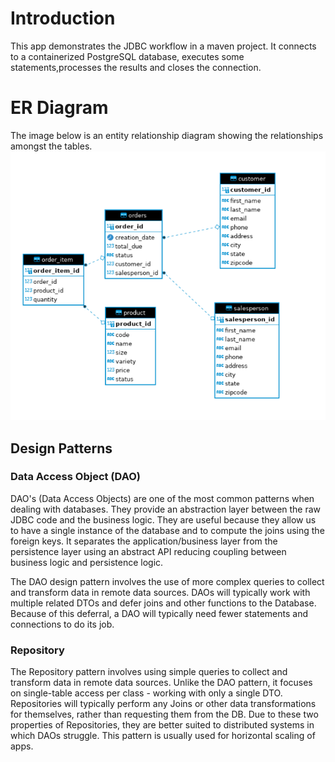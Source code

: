 # Introduction
This app demonstrates the JDBC workflow in a maven project. It connects to a containerized 
PostgreSQL database, executes some statements,processes the results and closes the connection. 

# ER Diagram
The image below is an entity relationship diagram showing the relationships amongst the tables.
![ER Diagram](./assets/ERD.PNG)

## Design Patterns
### Data Access Object (DAO)
DAO's (Data Access Objects) are one of the most common patterns when dealing with databases.
They provide an abstraction layer between the raw JDBC code and the business logic. They are useful
because they allow us to have a single instance of the database and to compute the joins using the
foreign keys. It separates the application/business layer from the persistence layer using an 
abstract API reducing coupling between business logic and persistence logic.

The DAO design pattern involves the use of more complex queries to collect and transform data in 
remote data sources. DAOs will typically work with multiple related DTOs and defer joins and other 
functions to the Database. Because of this deferral, a DAO will typically need fewer statements and 
connections to do its job. 

### Repository
The Repository pattern involves using simple queries to collect and transform data in remote data 
sources. Unlike the DAO pattern, it focuses on single-table access per class - working with only a 
single DTO. Repositories will typically perform any Joins or other data transformations for 
themselves, rather than requesting them from the DB. Due to these two properties of Repositories, 
they are better suited to distributed systems in which DAOs struggle. This pattern is usually used 
for horizontal scaling of apps. 

